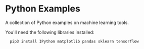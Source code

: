 # Python Examples

A collection of Python examples on machine learning tools.

You'll need the following libraries installed:

```bash
  pip3 install IPython matplotlib pandas sklearn tensorflow
```
